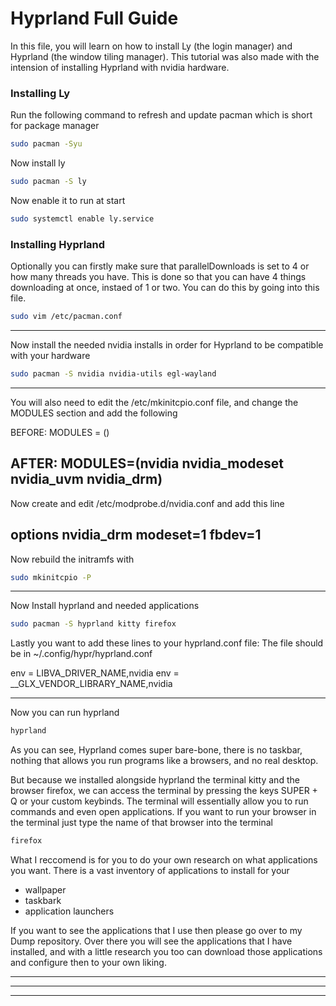 # Hyprland Full Guide
In this file, you will learn on how to install Ly (the login manager) and Hyprland (the window tiling manager).
This tutorial was also made with the intension of installing Hyprland with nvidia hardware.


### Installing Ly 
Run the following command to refresh and update pacman which is short for package manager
```bash
sudo pacman -Syu
```

Now install ly
```bash
sudo pacman -S ly
```

Now enable it to run at start
```bash
sudo systemctl enable ly.service
```

### Installing Hyprland
Optionally you can firstly make sure that parallelDownloads is set to 4 or how many threads you have.
This is done so that you can have 4 things downloading at once, instaed of 1 or two.
You can do this by going into this file.
```bash
sudo vim /etc/pacman.conf
```
------- 
Now install the needed nvidia installs in order for Hyprland to be compatible with your hardware
```bash
sudo pacman -S nvidia nvidia-utils egl-wayland
```
------- 
You will also need to edit the /etc/mkinitcpio.conf file,
and change the MODULES section and add the following

BEFORE: MODULES = ()

AFTER: MODULES=(nvidia nvidia_modeset nvidia_uvm nvidia_drm)
-------  
Now create and edit /etc/modprobe.d/nvidia.conf and add this line

options nvidia_drm modeset=1 fbdev=1
------- 
Now rebuild the initramfs with   
```bash
sudo mkinitcpio -P
```
------- 
Now Install hyprland and needed applications
```bash
sudo pacman -S hyprland kitty firefox
```

Lastly you want to add these lines to your hyprland.conf file:
The file should be in ~/.config/hypr/hyprland.conf

env = LIBVA_DRIVER_NAME,nvidia
env = __GLX_VENDOR_LIBRARY_NAME,nvidia

-------  
Now you can run hyprland
```bash
hyprland
```

As you can see, Hyprland comes super bare-bone, there is no taskbar,
nothing that allows you run programs like a browsers,
and no real desktop.

But because we installed alongside hyprland the terminal kitty and the browser firefox,
we can access the terminal by pressing the keys SUPER + Q or your custom keybinds.
The terminal will essentially allow you to run commands and even open applications.
If you want to run your browser in the terminal just type the name of that browser into the terminal
```bash
firefox
```

What I reccomend is for you to do your own research on what applications you want.
There is a vast inventory of applications to install for your
- wallpaper
- taskbark
- application launchers

If you want to see the applications that I use then please go over to my Dump repository.
Over there you will see the applications that I have installed, and with a little research
you too can download those applications and configure then to your own liking.




------- 
------- 
-------
